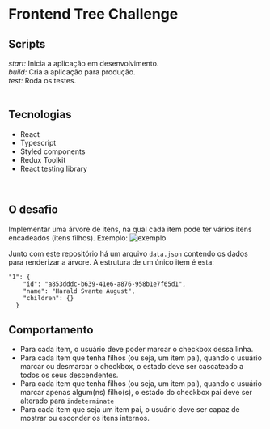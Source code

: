 # Frontend Tree Challenge

## Scripts
*start:* Inicia a aplicação em desenvolvimento.<br>
*build:* Cria a aplicação para produção.<br>
*test:* Roda os testes.<br>
<br>

## Tecnologias
 - React
 - Typescript
 - Styled components
 - Redux Toolkit
 - React testing library
<br>

## O desafio
Implementar uma árvore de itens, na qual cada item pode ter vários itens encadeados (itens filhos).
Exemplo:
![exemplo](https://user-images.githubusercontent.com/13091635/129045214-81f3f1c8-8c56-4b32-8200-7734a413da98.gif)

Junto com este repositório há um arquivo `data.json` contendo os dados para renderizar a árvore. A estrutura de um único item é esta:

```
"1": {
    "id": "a853dddc-b639-41e6-a876-958b1e7f65d1",
    "name": "Harald Svante August",
    "children": {}
  }
```


## Comportamento

-   Para cada item, o usuário deve poder marcar o checkbox dessa linha.
-   Para cada item que tenha filhos (ou seja, um item pai), quando o usuário marcar ou desmarcar o checkbox, o estado deve ser cascateado a todos os seus descendentes.
-   Para cada item que tenha filhos (ou seja, um item pai), quando o usuário marcar apenas algum(ns) filho(s), o estado do checkbox pai deve ser alterado para  `indeterminate`
-   Para cada item que seja um item pai, o usuário deve ser capaz de mostrar ou esconder os itens internos.
